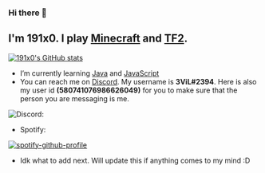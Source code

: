 ### Hi there 👋

## I'm 191x0. I play [Minecraft](https://www.minecraft.net/) and [TF2](https://www.teamfortress.com/).

[![191x0's GitHub stats](https://github-readme-stats.vercel.app/api?username=191x0&show_icons=true&theme=dark)](https://github.com/anuraghazra/github-readme-stats)

- I’m currently learning [Java](https://www.java.com/en/) and [JavaScript](https://www.javascript.com/)
- You can reach me on [Discord](https://www.discord.com/). My username is **3ViL#2394**. Here is also my user id __**(580741076986626049)**__ for you to make sure that the person you are messaging is me.

![Discord: ](https://discord-readme-badge.vercel.app/api?id=580741076986626049)

- Spotify: 

[![spotify-github-profile](https://spotify-github-profile.vercel.app/api/view?uid=31v6o7r4r3427ul3i7jxn2c2w4je&cover_image=true&theme=default&show_offline=true&background_color=121212&bar_color=53b14f&bar_color_cover=true)](https://spotify-github-profile.vercel.app/api/view?uid=31v6o7r4r3427ul3i7jxn2c2w4je&redirect=true)

- Idk what to add next. Will update this if anything comes to my mind :D
